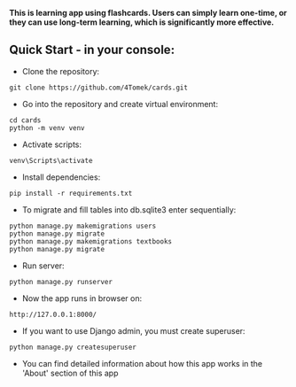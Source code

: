**This is learning app using flashcards. Users can simply learn one-time, or they can use long-term learning, which is significantly more effective.**

## Quick Start - in your console:

- Clone the repository:
```
git clone https://github.com/4Tomek/cards.git
```
- Go into the repository and create virtual environment:
```
cd cards
python -m venv venv
```
- Activate scripts:
```
venv\Scripts\activate 
```
- Install dependencies:
```
pip install -r requirements.txt
```
- To migrate and fill tables into db.sqlite3 enter sequentially:
```
python manage.py makemigrations users
python manage.py migrate
python manage.py makemigrations textbooks
python manage.py migrate
```
- Run server:
```
python manage.py runserver
```
- Now the app runs in browser on: 
```
http://127.0.0.1:8000/
```
- If you want to use Django admin, you must create superuser:
```
python manage.py createsuperuser
```
- You can find detailed information about how this app works in the 'About' section of this app